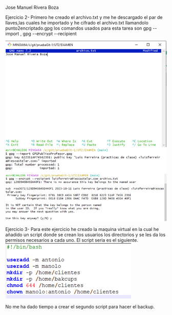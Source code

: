 Jose Manuel Rivera Boza


Ejercicio 2-
Primero he creado el archivo.txt y me he descargado el par de llaves,las cuales he importado y he cifrado el archivo.txt llamandolo punto2encriptado.gpg
los comandos usados para esta tarea son gpg --import , gpg --encrypt --recipient 

![captura1](capturasExamen/archivoCreado.png)
![captura2](capturasExamen/ClaveImportada.png)
![captura3](capturasExamen/ArchicoEncriptado.png)
 

Ejercicio 3-
Para este ejercicio he creado la maquina virtual en la cual he añadido un script donde se crean los usuarios los directorios y se les da los permisos necesarios a cada uno.
El script seria es el siguiente.
![captura4](capturasExamen/script.png)

No me ha dado tiempo a crear el segundo script para hacer el backup.
